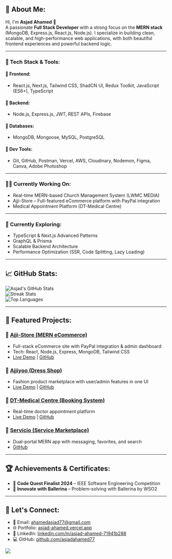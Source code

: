 ## 💫 About Me:
Hi, I'm **Asjad Ahamed** 👋  
A passionate **Full Stack Developer** with a strong focus on the **MERN stack** (MongoDB, Express.js, React.js, Node.js). I specialize in building clean, scalable, and high-performance web applications, with both beautiful frontend experiences and powerful backend logic.

---

### 🔨 Tech Stack & Tools:
#### 🚀 Frontend:
- React.js, Next.js, Tailwind CSS, ShadCN UI, Redux Toolkit, JavaScript (ES6+), TypeScript

#### 🧠 Backend:
- Node.js, Express.js, JWT, REST APIs, Firebase

#### 💃 Databases:
- MongoDB, Mongoose, MySQL, PostgreSQL

#### 🧰 Dev Tools:
- Git, GitHub, Postman, Vercel, AWS, Cloudinary, Nodemon, Figma, Canva, Adobe Photoshop

---

### 👨‍💻 Currently Working On:
- Real-time MERN-based Church Management System (LWMC MEDIA)
- Ajji-Store – Full-featured eCommerce platform with PayPal integration
- Medical Appointment Platform (DT-Medical Centre)

---

### 🌱 Currently Exploring:
- TypeScript & Next.js Advanced Patterns  
- GraphQL & Prisma  
- Scalable Backend Architecture  
- Performance Optimization (SSR, Code Splitting, Lazy Loading)

---

## 📈 GitHub Stats:
![Asjad's GitHub Stats](https://github-readme-stats.vercel.app/api?username=asjadahamed77&show_icons=true&theme=shadow_blue&count_private=true&include_all_commits=true)  
![Streak Stats](https://github-readme-streak-stats.herokuapp.com?user=asjadahamed77&theme=shadow_blue&hide_border=false)  
![Top Languages](https://github-readme-stats.vercel.app/api/top-langs/?username=asjadahamed77&layout=compact&theme=shadow_blue)

---

## 🧪 Featured Projects:

### 🔹 [Ajji-Store (MERN eCommerce)](https://ajji-store-client.vercel.app/)
- Full-stack eCommerce site with PayPal integration & admin dashboard  
- Tech: React, Node.js, Express, MongoDB, Tailwind CSS  
- [Live Demo](https://ajji-store-client.vercel.app/) | [GitHub](https://github.com/asjadahamed77/Ajji-Store)

### 🔹 [Ajjiyoo (Dress Shop)](https://ajjiyoo-ecom-2nkh.vercel.app/)
- Fashion product marketplace with user/admin features in one UI  
- [Live Demo](https://ajjiyoo-ecom-2nkh.vercel.app/) | [GitHub](https://github.com/asjadahamed77/AjjiyooEcom)

### 🔹 [DT-Medical Centre (Booking System)](https://dt-medical-centre-c.vercel.app/)
- Real-time doctor appointment platform  
- [Live Demo](https://dt-medical-centre-c.vercel.app/) | [GitHub](https://github.com/asjadahamed77/DT-Medical-Centre)

### 🔹 [Servicio (Service Marketplace)](https://github.com/asjadahamed77/Servicio-Complete)
- Dual-portal MERN app with messaging, favorites, and search  
- [GitHub](https://github.com/asjadahamed77/Servicio-Complete)

---

## 🏆 Achievements & Certificates:
- 🥈 **Code Quest Finalist 2024** – IEEE Software Engineering Competition  
- 🧪 **Innovate with Ballerina** – Problem-solving with Ballerina by WSO2

---

## 📢 Let's Connect:
- 📧 Email: [ahamedasjad77@gmail.com](mailto:ahamedasjad77@gmail.com)  
- 🌐 Portfolio: [asjad-ahamed.vercel.app](https://asjad-ahamed.vercel.app/)  
- 💼 LinkedIn: [linkedin.com/in/asjad-ahamed-71941b288](https://www.linkedin.com/in/asjad-ahamed-71941b288)  
- 💻 GitHub: [github.com/asjadahamed77](https://github.com/asjadahamed77)  

[![](https://visitcount.itsvg.in/api?id=asjadahamed77&icon=0&color=0)](https://visitcount.itsvg.in)
